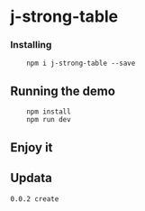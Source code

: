 # j-strong-table



### Installing

```
    npm i j-strong-table --save
```


## Running the demo

```
    npm install
    npm run dev
```

## Enjoy it


## Updata
```
0.0.2 create
```
